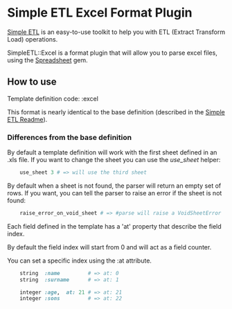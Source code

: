 Simple ETL Excel Format Plugin
==============================

[Simple ETL](https://github.com/nicolaracco/simple_etl) is an easy-to-use toolkit to help you with ETL (Extract Transform Load) operations.

SimpleETL::Excel is a format plugin that will allow you to parse excel files, using the [Spreadsheet](https://github.com/voraz/spreadsheet) gem.

## How to use

Template definition code: :excel

This format is nearly identical to the base definition (described in the [Simple ETL Readme](https://github.com/nicolaracco/simple_etl)).

### Differences from the base definition

By default a template definition will work with the first sheet defined in an .xls file. If you want to change the sheet you can use the _use_sheet_ helper:

```ruby
    use_sheet 3 # => will use the third sheet
```

By default when a sheet is not found, the parser will return an empty set of rows. If you want, you can tell the parser to raise an error if the sheet is not found:

```ruby
    raise_error_on_void_sheet # => #parse will raise a VoidSheetError
```

Each field defined in the template has a 'at' property that describe the field index.

By default the field index will start from 0 and will act as a field counter.

You can set a specific index using the :at attribute.

```ruby
    string  :name         # => at: 0
    string  :surname      # => at: 1

    integer :age,  at: 21 # => at: 21
    integer :sons         # => at: 22
```
